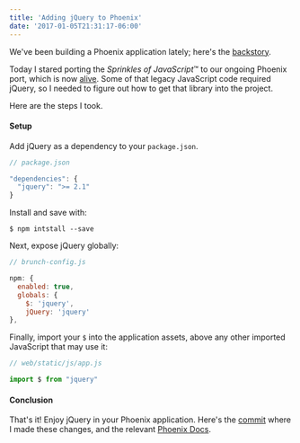 ```yaml
---
title: 'Adding jQuery to Phoenix'
date: '2017-01-05T21:31:17-06:00'
---
```


We've been building a Phoenix application lately; here's the [backstory](http://www.jakeworth.com/porting-til-to-phoenix-initial-commits).

Today I stared porting the *Sprinkles of JavaScript*™ to our ongoing Phoenix port, which is now [alive](https://github.com/hashrocket/tilex). Some of that legacy JavaScript code required jQuery, so I needed to figure out how to get that library into the project.

Here are the steps I took.

#### Setup

Add jQuery as a dependency to your `package.json`.

```javascript
// package.json

"dependencies": {
  "jquery": ">= 2.1"
}
```

Install and save with:

```
$ npm intstall --save
```

Next, expose jQuery globally:

```javascript
// brunch-config.js

npm: {
  enabled: true,
  globals: {
    $: 'jquery',
    jQuery: 'jquery'
},
```

Finally, import your `$` into the application assets, above any other imported JavaScript that may use it:

```javascript
// web/static/js/app.js

import $ from "jquery"
```

#### Conclusion

That's it! Enjoy jQuery in your Phoenix application. Here's the [commit](https://github.com/hashrocket/tilex/commit/57f1b94a2a1f632ad6e39bac519054efbc1edfad) where I made these changes, and the relevant [Phoenix Docs](http://www.phoenixframework.org/docs/static-assets).
